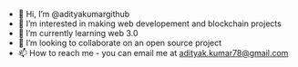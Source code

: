 - 👋 Hi, I’m @adityakumargithub
- 👀 I’m interested in making web developement and blockchain projects
- 🌱 I’m currently learning web 3.0
- 💞️ I’m looking to collaborate on an open source project
- 📫 How to reach me - you can email me at adityak.kumar78@gmail.com

<!---
adityakumargithub/adityakumargithub is a ✨ special ✨ repository because its `README.md` (this file) appears on your GitHub profile.
You can click the Preview link to take a look at your changes.
--->
